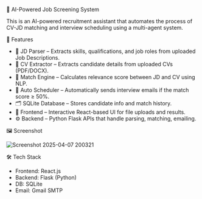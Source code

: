  🧠 AI-Powered Job Screening System

This is an AI-powered recruitment assistant that automates the process of CV-JD matching and interview scheduling using a multi-agent system.

🚀 Features

- 📄 JD Parser – Extracts skills, qualifications, and job roles from uploaded Job Descriptions.
- 👤 CV Extractor – Extracts candidate details from uploaded CVs (PDF/DOCX).
- 🧠 Match Engine – Calculates relevance score between JD and CV using NLP.
- 📧 Auto Scheduler – Automatically sends interview emails if the match score ≥ 50%.
- 🗂️ SQLite Database – Stores candidate info and match history.
- 🎨 Frontend – Interactive React-based UI for file uploads and results.
- ⚙️ Backend – Python Flask APIs that handle parsing, matching, emailing.

 🖼️ Screenshot

![Screenshot 2025-04-07 200321](https://github.com/user-attachments/assets/dcf031f9-e485-4957-a073-5548e06b3ac1)

🛠️ Tech Stack

- Frontend: React.js
- Backend: Flask (Python)
- DB: SQLite
- Email: Gmail SMTP

